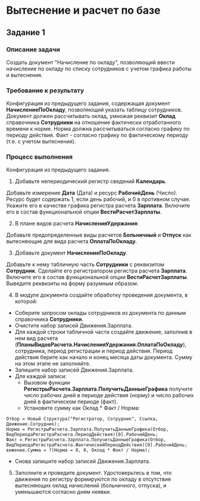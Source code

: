# Вытеснение и расчет по базе

## Задание 1

### Описание задачи

Создать документ "Начисление по окладу", позволяющий ввести начисление по окладу по списку сотрудников с учетом графика работы и вытеснения.

### Требование к результату

Конфигурация из предыдущего задания, содержащая документ **НачислениеПоОкладу**, позволяющий указать таблицу сотрудников.
Документ должен рассчитывать оклад, умножая реквизит **Оклад** справочника  **Сотрудники** на отношение фактически отработанного времени к норме.
Норма должна рассчитываться согласно графику по периоду действия. Факт - согласно графику по фактическому периоду (т.е. с учетом вытеснения).

### Процесс выполнения

Конфигурация из предыдущего задания.

1. Добавьте непериодический регистр сведений **Календарь**.

Добавьте измерение **Дата** (Дата) и ресурс **РабочийДень** (Число). Ресурс будет содержать 1, если день рабочий, и 0 в противном случае.
Укажите его в качестве графика регистра расчета **Зарплата**.
Включите его в состав функциональной опции **ВестиРасчетЗарплаты**.

2. В плане видов расчета **НачисленияУдержания**:

Добавьте предопределенные виды расчетов **Больничный** и **Отпуск** как вытесняющие для вида расчета **ОплатаПоОкладу**.

3. Добавьте документ **НачислениеПоОкладу**.

Добавьте к нему табличную часть **Сотрудники** с реквизитом **Сотрудник**.
Сделайте его регистратором регистра расчета **Зарплата**.
Включите его в состав функциональной опции **ВестиРасчетЗарплаты**.
Выведите реквизиты на форму разумным образом.

4. В модуле документа создайте обработку проведения документа, в которой:

* Соберите запросом оклады сотрудников из документа по данным справочника **Сотрудники**.
* Очистите набор записей Движения.Зарплата.
* Для каждой строки табличной части создайте движение, заполнив в нем вид расчета (**ПланыВидовРасчета.НачисленияУдержания.ОплатаПоОкладу**), сотрудника, период регистрации и период действия. Период действия берите как начало и конец месяца даты документа. Сумму на этом этапе не заполняйте.
* Запишите набор записей Движения.Зарплата.
* Для каждой записи:
  * Вызовом функции **РегистрыРасчета.Зарплата.ПолучитьДанныеГрафика** получите число рабочих дней в периоде действия (норму) и число рабочих дней в фактическом периоде (факт).
  * Установите сумму как Оклад * Факт /  Норма:

```bsl
Отбор = Новый Структура("Регистратор, Сотрудник", Ссылка, Движение.Сотрудник);
Норма = РегистрыРасчета.Зарплата.ПолучитьДанныеГрафика(Отбор, 
ВидПериодаРегистраРасчета.ПериодДействия)[0].РабочийДень;
Факт = РегистрыРасчета.Зарплата.ПолучитьДанныеГрафика(Отбор, 
ВидПериодаРегистраРасчета.ФактическийПериодДействия)[0].РабочийДень;
вижение.Сумма = ?(Норма = 0, 0, Оклад * Факт / Норма);
```

* Снова запишите набор записей Движения.Зарплата.

5. Заполните и проведите документ. Удостоверьтесь в том, что движения по регистру формируются по окладу в отсутствие вытесняющих оклад начислений (больничного, отпуска), и уменьшаются согласно дням неявки.

